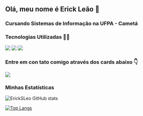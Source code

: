 ## Olá, meu nome é Erick Leão 👋

### Cursando Sistemas de Informação na UFPA - Cametá

### Tecnologias Utilizadas 👨‍💻
<div style: display="inline_block"> 
<img src="https://img.shields.io/badge/Java-ED8B00?style=for-the-badge&logo=java&logoColor=white">
<img src="https://img.shields.io/badge/Python-3776AB?style=for-the-badge&logo=python&logoColor=white">
<img src="https://img.shields.io/badge/SQLite-07405E?style=for-the-badge&logo=sqlite&logoColor=white">
</div>

### Entre em con tato comigo através dos cards abaixo 👇
<div style: display="inline_block>
<a href="mailto:ericksousa0373@gmail.com">
<img src="https://img.shields.io/badge/Gmail-D14836?style=for-the-badge&logo=gmail&logoColor=white">
</a>
</div>

### Minhas Estatísticas

<div style: display=inline_block">

![ErickSLeo GitHub stats](https://github-readme-stats.vercel.app/api?username=ErickSleo&show_icons=true&theme=white&locale=pt-br)

</div>

<div style: display=inline_block">

[![Top Langs](https://github-readme-stats.vercel.app/api/top-langs/?username=ErickSleo&layout=compact&locale=pt-br)](https://github.com/ErickSleo/github-readme-stats)

</div>
